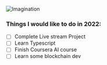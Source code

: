 ![Imagination](https://github.com/ianyxtan/ianyxtan/blob/main/imagination.png)

### Things I would like to do in 2022: 

- [ ] Complete Live stream Project
- [ ] Learn Typescript
- [ ] Finish Coursera AI course
- [ ] Learn some blockchain dev
